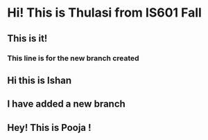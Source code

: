 # Hi! This is Thulasi from IS601 Fall
## This is it!
### This line is for the new branch created
## Hi this is Ishan
## I have added a new branch
## Hey! This is Pooja !
